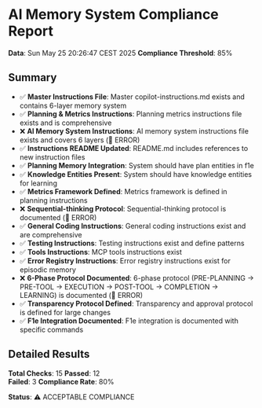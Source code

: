 # AI Memory System Compliance Report

**Data**: Sun May 25 20:26:47 CEST 2025
**Compliance Threshold**: 85%

## Summary

- ✅ **Master Instructions File**: Master copilot-instructions.md exists and contains 6-layer memory system
- ✅ **Planning & Metrics Instructions**: Planning metrics instructions file exists and is comprehensive
- ❌ **AI Memory System Instructions**: AI memory system instructions file exists and covers 6 layers (🔴 ERROR)
- ✅ **Instructions README Updated**: README.md includes references to new instruction files
- ✅ **Planning Memory Integration**: System should have plan entities in f1e
- ✅ **Knowledge Entities Present**: System should have knowledge entities for learning
- ✅ **Metrics Framework Defined**: Metrics framework is defined in planning instructions
- ❌ **Sequential-thinking Protocol**: Sequential-thinking protocol is documented (🔴 ERROR)
- ✅ **General Coding Instructions**: General coding instructions exist and are comprehensive
- ✅ **Testing Instructions**: Testing instructions exist and define patterns
- ✅ **Tools Instructions**: MCP tools instructions exist
- ✅ **Error Registry Instructions**: Error registry instructions exist for episodic memory
- ❌ **6-Phase Protocol Documented**: 6-phase protocol (PRE-PLANNING → PRE-TOOL → EXECUTION → POST-TOOL → COMPLETION → LEARNING) is documented (🔴 ERROR)
- ✅ **Transparency Protocol Defined**: Transparency and approval protocol is defined for large changes
- ✅ **F1e Integration Documented**: F1e integration is documented with specific commands

## Detailed Results

**Total Checks**: 15
**Passed**: 12  
**Failed**: 3
**Compliance Rate**: 80%

**Status**: ⚠️ ACCEPTABLE COMPLIANCE
